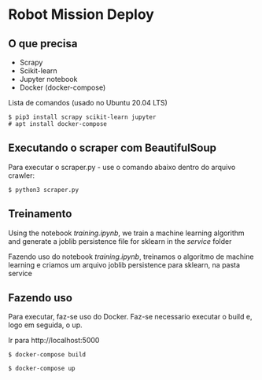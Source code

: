 # Robot Mission Deploy

## O que precisa

* Scrapy
* Scikit-learn
* Jupyter notebook
* Docker (docker-compose)

Lista de comandos (usado no Ubuntu 20.04 LTS)

```
$ pip3 install scrapy scikit-learn jupyter
# apt install docker-compose
```


## Executando o scraper com BeautifulSoup


Para executar o scraper.py - use o comando abaixo dentro do arquivo crawler:

```
$ python3 scraper.py
```

## Treinamento

Using the notebook *training.ipynb*, we train a machine learning algorithm and generate a joblib persistence file for sklearn in the *service* folder

Fazendo uso do notebook *training.ipynb*, treinamos o algoritmo de machine learning e criamos um arquivo joblib persistence para sklearn, na pasta service

## Fazendo uso

Para executar, faz-se uso do Docker. Faz-se necessario executar o build e, logo em seguida, o up.

Ir para http://localhost:5000

```
$ docker-compose build
```

```
$ docker-compose up
```